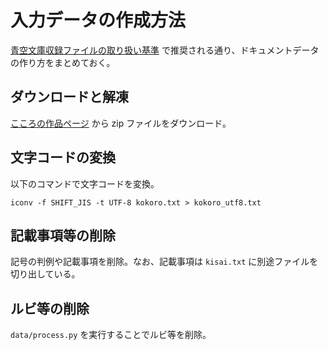 # 入力データの作成方法

[青空文庫収録ファイルの取り扱い基準](https://www.aozora.gr.jp/guide/kijyunn.html) で推奨される通り、ドキュメントデータの作り方をまとめておく。

## ダウンロードと解凍

[こころの作品ページ](https://www.aozora.gr.jp/cards/000148/card773.html) から zip ファイルをダウンロード。

## 文字コードの変換

以下のコマンドで文字コードを変換。

```
iconv -f SHIFT_JIS -t UTF-8 kokoro.txt > kokoro_utf8.txt
```

## 記載事項等の削除

記号の判例や記載事項を削除。なお、記載事項は `kisai.txt` に別途ファイルを切り出している。

## ルビ等の削除

`data/process.py` を実行することでルビ等を削除。

